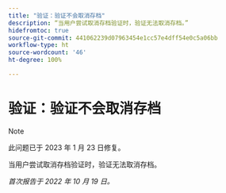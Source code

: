 ```yaml
---
title: "验证：验证不会取消存档"
description: “当用户尝试取消存档验证时，验证无法取消存档。”
hidefromtoc: true
source-git-commit: 441062239d07963454e1cc57e4dff54e0c5a06bb
workflow-type: ht
source-wordcount: '46'
ht-degree: 100%

---
```



# 验证：验证不会取消存档

>[!NOTE]
>
>此问题已于 2023 年 1 月 23 日修复。

当用户尝试取消存档验证时，验证无法取消存档。

_首次报告于 2022 年 10 月 19 日。_

